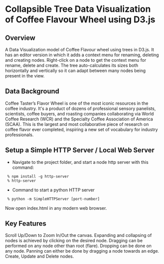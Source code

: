 
Collapsible Tree Data Visualization of Coffee Flavour Wheel using D3.js
==========================================================================

Overview
--------------------------------------------------------------------------
A Data Visualization model of Coffee Flavour wheel using trees in D3.js. It has an editor version in which it adds a context menu for renaming, deleting and creating nodes. Right-click on a node to get the context menu for rename, delete and create. The tree auto-calculates its sizes both horizontally and vertically so it can adapt between many nodes being present in the view.

Data Background
--------------------------------------------------------------------------
Coffee Taster’s Flavor Wheel is one of the most iconic resources in the coffee industry. It's a product of dozens of professional sensory panelists, scientists, coffee buyers, and roasting companies collaborating via World Coffee Research (WCR) and the Specialty Coffee Association of America (SCAA). This is the largest and most collaborative piece of research on coffee flavor ever completed, inspiring a new set of vocabulary for industry professionals.

Setup a Simple HTTP Server / Local Web Server
--------------------------------------------------------------------------

 - Navigate to the project folder, and start a node http server with this command:
```
 % npm install -g http-server
 % http-server
```
 - Command to start a python HTTP server
```
 % python -m SimpleHTTPServer [port-number]
```

Now open index.html in any modern web browser.

Key Features
--------------------------------------------------------------------------
Scroll Up/Down to Zoom In/Out the canvas.
Expanding and collapsing of nodes is achieved by clicking on the desired node.
Dragging can be performed on any node other than root (flare).
Dropping can be done on any node.
Panning can either be done by dragging a node towards an edge.
Create, Update and Delete nodes.